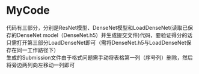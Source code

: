 # MyCode
代码有三部分，分别是ResNet模型、DenseNet模型和LoadDenseNet(读取已保存的DenseNet model（DenseNet.h5）并生成提交文件)代码，要验证得分的话只需打开第三部分LoadDenseNet即可（需将DenseNet.h5与LoadDenseNet保存在同一工作路径下）  
生成的Submission文件由于格式问题需手动将表格第一列（序号列）删除，然后将旁边两列向左移动一列即可
